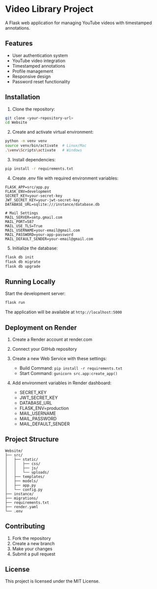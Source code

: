 # Video Library Project

A Flask web application for managing YouTube videos with timestamped annotations.

## Features

- User authentication system
- YouTube video integration
- Timestamped annotations
- Profile management
- Responsive design
- Password reset functionality

## Installation

1. Clone the repository:
```bash
git clone <your-repository-url>
cd Website
```

2. Create and activate virtual environment:
```bash
python -m venv venv
source venv/bin/activate  # Linux/Mac
.\venv\Scripts\activate   # Windows
```

3. Install dependencies:
```bash
pip install -r requirements.txt
```

4. Create .env file with required environment variables:
```
FLASK_APP=src/app.py
FLASK_ENV=development
SECRET_KEY=your-secret-key
JWT_SECRET_KEY=your-jwt-secret-key
DATABASE_URL=sqlite:///instance/database.db

# Mail Settings
MAIL_SERVER=smtp.gmail.com
MAIL_PORT=587
MAIL_USE_TLS=True
MAIL_USERNAME=your-email@gmail.com
MAIL_PASSWORD=your-app-password
MAIL_DEFAULT_SENDER=your-email@gmail.com
```

5. Initialize the database:
```bash
flask db init
flask db migrate
flask db upgrade
```

## Running Locally

Start the development server:
```bash
flask run
```
The application will be available at `http://localhost:5000`

## Deployment on Render

1. Create a Render account at render.com

2. Connect your GitHub repository

3. Create a new Web Service with these settings:
   - Build Command: `pip install -r requirements.txt`
   - Start Command: `gunicorn src.app:create_app()`

4. Add environment variables in Render dashboard:
   - SECRET_KEY
   - JWT_SECRET_KEY
   - DATABASE_URL
   - FLASK_ENV=production
   - MAIL_USERNAME
   - MAIL_PASSWORD
   - MAIL_DEFAULT_SENDER

## Project Structure

```
Website/
├── src/
│   ├── static/
│   │   ├── css/
│   │   ├── js/
│   │   └── uploads/
│   ├── templates/
│   ├── models/
│   ├── app.py
│   └── config.py
├── instance/
├── migrations/
├── requirements.txt
├── render.yaml
└── .env
```

## Contributing

1. Fork the repository
2. Create a new branch
3. Make your changes
4. Submit a pull request

## License

This project is licensed under the MIT License.
